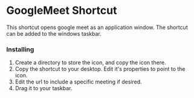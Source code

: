 # GoogleMeet Shortcut

This shortcut opens google meet as an application window. The shortcut can be added to the windows taskbar.

### Installing

1. Create a directory to store the icon, and copy the icon there.
2. Copy the shortcut to your desktop. Edit it's properties to point to the icon.
3. Edit the url to include a specific meeting if desired.
4. Drag it to your taskbar.
